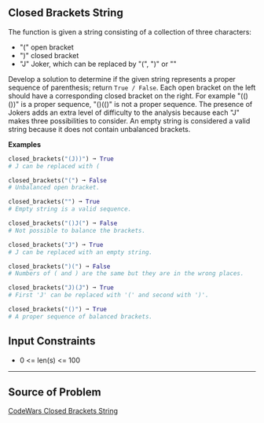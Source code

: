 ## Closed Brackets String
The function is given a string consisting of a collection of three characters:

- "(" open bracket
- ")" closed bracket
- "J" Joker, which can be replaced by "(", ")" or ""

Develop a solution to determine if the given string represents a proper sequence of parenthesis; return `True / False`. Each open bracket on the left should have a corresponding closed bracket on the right. For example "(()())" is a proper sequence, "()(()" is not a proper sequence. The presence of Jokers adds an extra level of difficulty to the analysis because each "J" makes three possibilities to consider. An empty string is considered a valid string because it does not contain unbalanced brackets.

**Examples**

```python
closed_brackets("(J))") ➞ True
# J can be replaced with (

closed_brackets("(") ➞ False
# Unbalanced open bracket.

closed_brackets("") ➞ True
# Empty string is a valid sequence.

closed_brackets("()J(") ➞ False
# Not possible to balance the brackets.

closed_brackets("J") ➞ True
# J can be replaced with an empty string.

closed_brackets(")(") ➞ False
# Numbers of ( and ) are the same but they are in the wrong places.

closed_brackets("J)(J") ➞ True
# First 'J' can be replaced with '(' and second with ')'.

closed_brackets("()") ➞ True
# A proper sequence of balanced brackets.
```

## Input Constraints
- 0 <= len(s) <= 100

---

## **Source of Problem**
[CodeWars Closed Brackets String](https://www.codewars.com/kata/64b771989416793927fbd2bf/train/python)